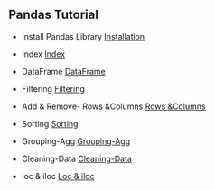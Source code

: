 ## Pandas Tutorial

- Install Pandas Library [Installation](./01-Installation/Pandas%20Demo.ipynb)

- Index [Index](./02-Indexes/)

- DataFrame [DataFrame](./03-DataFrame/)

- Filtering [Filtering](./04-Filtering/)

- Add & Remove- Rows &Columns [Rows &Columns](./06-Add-Remove-Rows-Columns/)

- Sorting [Sorting](./07-Sorting-Data/)

- Grouping-Agg [Grouping-Agg](./08-Grouping-Aggregates/)

- Cleaning-Data [Cleaning-Data](./09-Cleaning-Data/)

- loc & iloc [Loc & iloc](./16%20-%20loc%20and%20iloc/)

